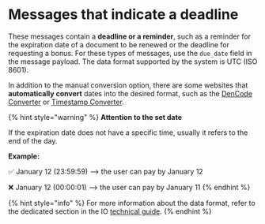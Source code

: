 # Messages that indicate a deadline

These messages contain a **deadline or a reminder**, such as a reminder for the expiration date of a document to be renewed or the deadline for requesting a bonus. For these types of messages, use the `due_date` field in the message payload. The data format supported by the system is UTC (ISO 8601).

In addition to the manual conversion option, there are some websites that **automatically convert** dates into the desired format, such as the [DenCode Converter](https://dencode.com/date/iso8601) or [Timestamp Converter](https://www.timestamp-converter.com/). 

{% hint style="warning" %}
**Attention to the set date**

If the expiration date does not have a specific time, usually it refers to the end of the day.

**Example:**

✅ January 12 (23:59:59) --> the user can pay by January 12

❌ January 12 (00:00:01) --> the user can pay by January 11
{% endhint %}

{% hint style="info" %}
For more information about the data format, refer to the dedicated section in the IO [technical guide](https://docs.pagopa.it/io-guida-tecnica/api/api-messaggi/submit-a-message-passing-the-user-fiscal_code-in-the-request-body#due_date).
{% endhint %}